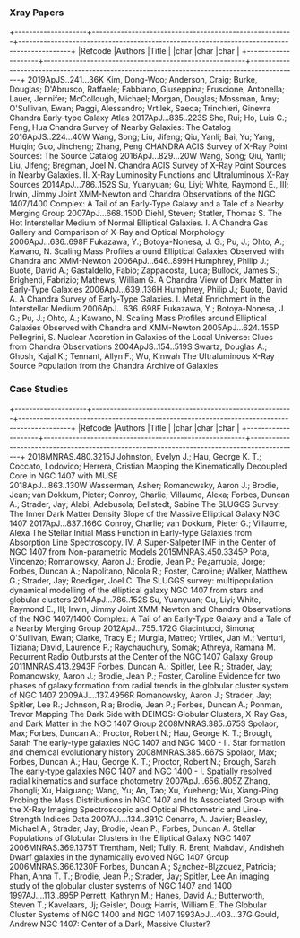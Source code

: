 ### Xray Papers
+--------------------+--------------------------------------------------------+--------------------------------------------------------------------------------------------+
|Refcode             |Authors                                                 |Title                                                                                       |
|char                |char                                                    |char                                                                                        |
+--------------------+--------------------------------------------------------+--------------------------------------------------------------------------------------------+
2019ApJS..241...36K  Kim, Dong-Woo; Anderson, Craig; Burke, Douglas; D'Abrusco, Raffaele; Fabbiano, Giuseppina; Fruscione, Antonella; Lauer, Jennifer; McCollough, Michael; Morgan, Douglas; Mossman, Amy; O'Sullivan, Ewan; Paggi, Alessandro; Vrtilek, Saeqa; Trinchieri, Ginevra Chandra Early-type Galaxy Atlas 
2017ApJ...835..223S  She, Rui; Ho, Luis C.; Feng, Hua                         Chandra Survey of Nearby Galaxies: The Catalog
2016ApJS..224...40W  Wang, Song; Liu, Jifeng; Qiu, Yanli; Bai, Yu; Yang, Huiqin; Guo, Jincheng; Zhang, Peng CHANDRA ACIS Survey of X-Ray Point Sources: The Source Catalog
2016ApJ...829...20W  Wang, Song; Qiu, Yanli; Liu, Jifeng; Bregman, Joel N.    Chandra ACIS Survey of X-Ray Point Sources in Nearby Galaxies. II. X-Ray Luminosity Functions and Ultraluminous X-Ray Sources
2014ApJ...786..152S  Su, Yuanyuan; Gu, Liyi; White, Raymond E., III; Irwin, Jimmy Joint XMM-Newton and Chandra Observations of the NGC 1407/1400 Complex: A Tail of an Early-Type Galaxy and a Tale of a Nearby Merging Group 
2007ApJ...668..150D  Diehl, Steven; Statler, Thomas S.                        The Hot Interstellar Medium of Normal Elliptical Galaxies. I. A Chandra Gas Gallery and Comparison of X-Ray and Optical Morphology
2006ApJ...636..698F  Fukazawa, Y.; Botoya-Nonesa, J. G.; Pu, J.; Ohto, A.; Kawano, N. Scaling Mass Profiles around Elliptical Galaxies Observed with Chandra and XMM-Newton
2006ApJ...646..899H  Humphrey, Philip J.; Buote, David A.; Gastaldello, Fabio; Zappacosta, Luca; Bullock, James S.; Brighenti, Fabrizio; Mathews, William G. A Chandra View of Dark Matter in Early-Type Galaxies
2006ApJ...639..136H  Humphrey, Philip J.; Buote, David A.                     A Chandra Survey of Early-Type Galaxies. I. Metal Enrichment in the Interstellar Medium
2006ApJ...636..698F  Fukazawa, Y.; Botoya-Nonesa, J. G.; Pu, J.; Ohto, A.; Kawano, N. Scaling Mass Profiles around Elliptical Galaxies Observed with Chandra and XMM-Newton
2005ApJ...624..155P  Pellegrini, S.                                           Nuclear Accretion in Galaxies of the Local Universe: Clues from Chandra Observations
2004ApJS..154..519S  Swartz, Douglas A.; Ghosh, Kajal K.; Tennant, Allyn F.; Wu, Kinwah The Ultraluminous X-Ray Source Population from the Chandra Archive of Galaxies

### Case Studies
+--------------------+--------------------------------------------------------+--------------------------------------------------------------------------------------------+
|Refcode             |Authors                                                 |Title                                                                                       |
|char                |char                                                    |char                                                                                        |
+--------------------+--------------------------------------------------------+--------------------------------------------------------------------------------------------+
2018MNRAS.480.3215J  Johnston, Evelyn J.; Hau, George K. T.; Coccato, Lodovico; Herrera, Cristian Mapping the Kinematically Decoupled Core in NGC 1407 with MUSE  
2018ApJ...863..130W  Wasserman, Asher; Romanowsky, Aaron J.; Brodie, Jean; van Dokkum, Pieter; Conroy, Charlie; Villaume, Alexa; Forbes, Duncan A.; Strader, Jay; Alabi, Adebusola; Bellstedt, Sabine The SLUGGS Survey: The Inner Dark Matter Density Slope of the Massive Elliptical Galaxy NGC 1407
2017ApJ...837..166C  Conroy, Charlie; van Dokkum, Pieter G.; Villaume, Alexa  The Stellar Initial Mass Function in Early-type Galaxies from Absorption Line Spectroscopy. IV. A Super-Salpeter IMF in the Center of NGC 1407 from Non-parametric Models
2015MNRAS.450.3345P  Pota, Vincenzo; Romanowsky, Aaron J.; Brodie, Jean P.; Pe¿arrubia, Jorge; Forbes, Duncan A.; Napolitano, Nicola R.; Foster, Caroline; Walker, Matthew G.; Strader, Jay; Roediger, Joel C. The SLUGGS survey: multipopulation dynamical modelling of the elliptical galaxy NGC 1407 from stars and globular clusters
2014ApJ...786..152S  Su, Yuanyuan; Gu, Liyi; White, Raymond E., III; Irwin, Jimmy Joint XMM-Newton and Chandra Observations of the NGC 1407/1400 Complex: A Tail of an Early-Type Galaxy and a Tale of a Nearby Merging Group
2012ApJ...755..172G  Giacintucci, Simona; O'Sullivan, Ewan; Clarke, Tracy E.; Murgia, Matteo; Vrtilek, Jan M.; Venturi, Tiziana; David, Laurence P.; Raychaudhury, Somak; Athreya, Ramana M. Recurrent Radio Outbursts at the Center of the NGC 1407 Galaxy Group
2011MNRAS.413.2943F  Forbes, Duncan A.; Spitler, Lee R.; Strader, Jay; Romanowsky, Aaron J.; Brodie, Jean P.; Foster, Caroline Evidence for two phases of galaxy formation from radial trends in the globular cluster system of NGC 1407
2009AJ....137.4956R  Romanowsky, Aaron J.; Strader, Jay; Spitler, Lee R.; Johnson, Ria; Brodie, Jean P.; Forbes, Duncan A.; Ponman, Trevor Mapping The Dark Side with DEIMOS: Globular Clusters, X-Ray Gas, and Dark Matter in the NGC 1407 Group
2008MNRAS.385..675S  Spolaor, Max; Forbes, Duncan A.; Proctor, Robert N.; Hau, George K. T.; Brough, Sarah The early-type galaxies NGC 1407 and NGC 1400 - II. Star formation and chemical evolutionary history
2008MNRAS.385..667S  Spolaor, Max; Forbes, Duncan A.; Hau, George K. T.; Proctor, Robert N.; Brough, Sarah The early-type galaxies NGC 1407 and NGC 1400 - I. Spatially resolved radial kinematics and surface photometry
2007ApJ...656..805Z  Zhang, Zhongli; Xu, Haiguang; Wang, Yu; An, Tao; Xu, Yueheng; Wu, Xiang-Ping Probing the Mass Distributions in NGC 1407 and Its Associated Group with the X-Ray Imaging Spectroscopic and Optical Photometric and Line-Strength Indices Data
2007AJ....134..391C  Cenarro, A. Javier; Beasley, Michael A.; Strader, Jay; Brodie, Jean P.; Forbes, Duncan A. Stellar Populations of Globular Clusters in the Elliptical Galaxy NGC 1407
2006MNRAS.369.1375T  Trentham, Neil; Tully, R. Brent; Mahdavi, Andisheh       Dwarf galaxies in the dynamically evolved NGC 1407 Group
2006MNRAS.366.1230F  Forbes, Duncan A.; S¿nchez-Bl¿zquez, Patricia; Phan, Anna T. T.; Brodie, Jean P.; Strader, Jay; Spitler, Lee An imaging study of the globular cluster systems of NGC 1407 and 1400
1997AJ....113..895P  Perrett, Kathryn M.; Hanes, David A.; Butterworth, Steven T.; Kavelaars, Jj; Geisler, Doug; Harris, William E. The Globular Cluster Systems of NGC 1400 and NGC 1407
1993ApJ...403...37G  Gould, Andrew                                            NGC 1407: Center of a Dark, Massive Cluster?
